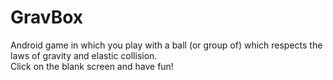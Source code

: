 # GravBox
Android game in which you play with a ball (or group of) which respects the laws of gravity and elastic collision.
<br/>
Click on the blank screen and have fun!
